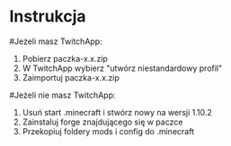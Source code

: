 # Instrukcja
#Jeżeli masz TwitchApp:
1. Pobierz paczka-x.x.zip
2. W TwitchApp wybierz "utwórz niestandardowy profil"
3. Zaimportuj paczka-x.x.zip

#Jeżeli nie masz TwitchApp:
1. Usuń start .minecraft i stwórz nowy na wersji 1.10.2
2. Zainstaluj forge znajdującego się w paczce
3. Przekopiuj foldery mods i config do .minecraft